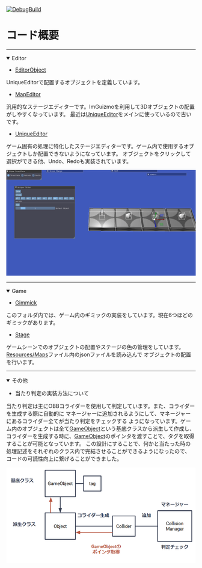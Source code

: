 
[![DebugBuild](https://github.com/hiwatashi-michiya/Engine/actions/workflows/msbuild_debug.yml/badge.svg)](https://github.com/hiwatashi-michiya/Engine/actions/workflows/msbuild_debug.yml)

# コード概要

* * *

<details open><summary>Editor</summary>

- [EditorObject](Engines/Editor/EditorObject.cpp)

UniqueEditorで配置するオブジェクトを定義しています。

- [MapEditor](Engines/Editor/MapEditor.cpp)

汎用的なステージエディターです。ImGuizmoを利用して3Dオブジェクトの配置がしやすくなっています。
最近は[UniqueEditor](Engines/Editor/UniqueEditor.cpp)をメインに使っているので古いです。

- [UniqueEditor](Engines/Editor/UniqueEditor.cpp)

ゲーム固有の処理に特化したステージエディターです。ゲーム内で使用するオブジェクトしか配置できないようになっています。
オブジェクトをクリックして選択ができる他、Undo、Redoも実装されています。

![editor_preview](Engines/Preview/editor_preview_1.gif "editor_preview")

</details>

* * *

<details open><summary>Game</summary>

- [Gimmick](Engines/Game/Gimmick/)

このフォルダ内では、ゲーム内のギミックの実装をしています。現在6つほどのギミックがあります。

- [Stage](Engines/Game/stage/Stage.cpp)

ゲームシーンでのオブジェクトの配置やステージの色の管理をしています。[Resources/Maps](Engines/Resources/Maps/)ファイル内のjsonファイルを読み込んで
オブジェクトの配置を行います。

</details>

 * * *

<details open><summary>その他</summary>

- 当たり判定の実装方法について

当たり判定は主にOBBコライダーを使用して判定しています。また、コライダーを生成する際に自動的に
マネージャーに追加されるようにして、マネージャーにあるコライダー全てが当たり判定をチェックする
ようになっています。ゲーム内のオブジェクトは全て[GameObject](Engines/Engine/3d/GameObject.h)という基底クラスから派生して作成し、
コライダーを生成する時に、[GameObject](Engines/Engine/3d/GameObject.h)のポインタを渡すことで、タグを取得することが可能となっています。
この設計にすることで、何かと当たった時の処理記述をそれぞれのクラス内で完結させることができるようになったので、
コードの可読性向上に繋げることができました。

![explan](Engines/Preview/explan_1.png "explan")

</details>
